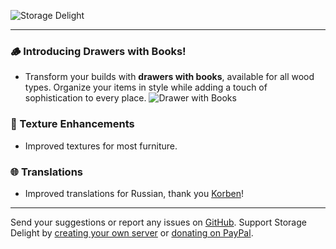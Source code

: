 ![Storage Delight](https://cdn.modrinth.com/data/LTTvOp5L/images/2b37126dcef53cff8488de1a496c013b90103075.png)

***

### 🪵 Introducing Drawers with Books!
- Transform your builds with **drawers with books**, available for all wood types. Organize your items in style while adding a touch of sophistication to every place.
![Drawer with Books](https://i.imgur.com/mbPVL8o.gif)

### 🎨 Texture Enhancements
- Improved textures for most furniture.

### 🌐 Translations
- Improved translations for Russian, thank you [Korben](https://github.com/mpustovoi)!

***

Send your suggestions or report any issues on [GitHub](https://github.com/axperty/storagedelight/issues/new). Support Storage Delight by [creating your own server](https://url-shortener.curseforge.com/p5i2k) or [donating on PayPal](https://paypal.me/kevgelhorn). 